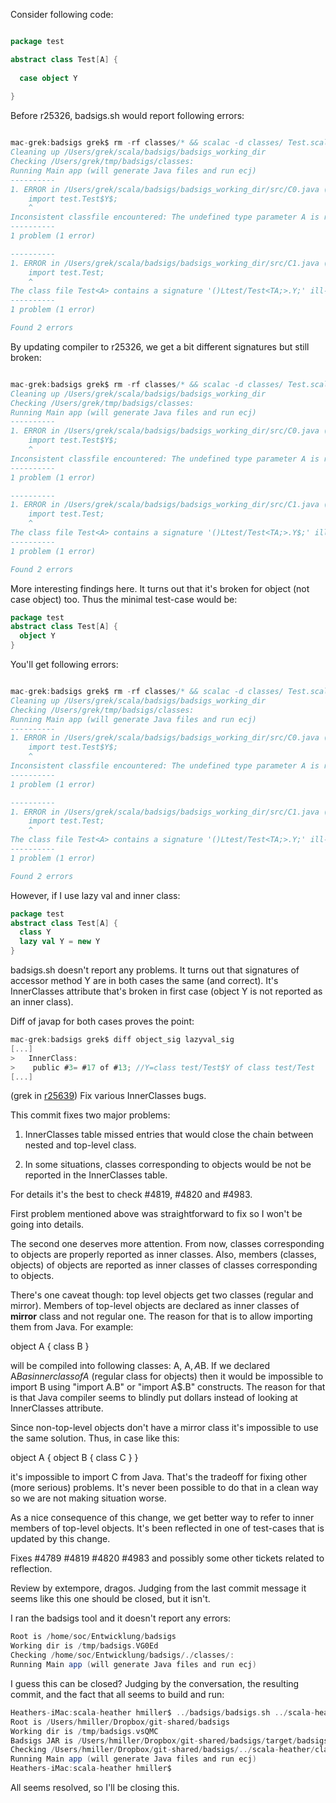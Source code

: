 Consider following code:
```scala

package test

abstract class Test[A] {
  
  case object Y
  
}
```

Before r25326, badsigs.sh would report following errors:
```scala

mac-grek:badsigs grek$ rm -rf classes/* && scalac -d classes/ Test.scala && ~/scala/badsigs/badsigs.sh `pwd`/classes
Cleaning up /Users/grek/scala/badsigs/badsigs_working_dir
Checking /Users/grek/tmp/badsigs/classes:
Running Main app (will generate Java files and run ecj)
----------
1. ERROR in /Users/grek/scala/badsigs/badsigs_working_dir/src/C0.java (at line 0)
	import test.Test$Y$;
	^
Inconsistent classfile encountered: The undefined type parameter A is referenced from within Test$Y$
----------
1 problem (1 error)

----------
1. ERROR in /Users/grek/scala/badsigs/badsigs_working_dir/src/C1.java (at line 0)
	import test.Test;
	^
The class file Test<A> contains a signature '()Ltest/Test<TA;>.Y;' ill-formed at position 18
----------
1 problem (1 error)

Found 2 errors
```

By updating compiler to r25326, we get a bit different signatures but still broken:
```scala

mac-grek:badsigs grek$ rm -rf classes/* && scalac -d classes/ Test.scala && ~/scala/badsigs/badsigs.sh `pwd`/classes
Cleaning up /Users/grek/scala/badsigs/badsigs_working_dir
Checking /Users/grek/tmp/badsigs/classes:
Running Main app (will generate Java files and run ecj)
----------
1. ERROR in /Users/grek/scala/badsigs/badsigs_working_dir/src/C0.java (at line 0)
	import test.Test$Y$;
	^
Inconsistent classfile encountered: The undefined type parameter A is referenced from within Test$Y$
----------
1 problem (1 error)

----------
1. ERROR in /Users/grek/scala/badsigs/badsigs_working_dir/src/C1.java (at line 0)
	import test.Test;
	^
The class file Test<A> contains a signature '()Ltest/Test<TA;>.Y$;' ill-formed at position 18
----------
1 problem (1 error)

Found 2 errors
```
More interesting findings here. It turns out that it's broken for object (not case object) too. Thus the minimal test-case would be:
```scala
package test
abstract class Test[A] {
  object Y  
}
```

You'll get following errors:
```scala

mac-grek:badsigs grek$ rm -rf classes/* && scalac -d classes/ Test.scala && ~/scala/badsigs/badsigs.sh `pwd`/classes
Cleaning up /Users/grek/scala/badsigs/badsigs_working_dir
Checking /Users/grek/tmp/badsigs/classes:
Running Main app (will generate Java files and run ecj)
----------
1. ERROR in /Users/grek/scala/badsigs/badsigs_working_dir/src/C0.java (at line 0)
	import test.Test$Y$;
	^
Inconsistent classfile encountered: The undefined type parameter A is referenced from within Test$Y$
----------
1 problem (1 error)

----------
1. ERROR in /Users/grek/scala/badsigs/badsigs_working_dir/src/C1.java (at line 0)
	import test.Test;
	^
The class file Test<A> contains a signature '()Ltest/Test<TA;>.Y;' ill-formed at position 18
----------
1 problem (1 error)

Found 2 errors
```

However, if I use lazy val and inner class:
```scala
package test
abstract class Test[A] {  
  class Y
  lazy val Y = new Y
}
```

badsigs.sh doesn't report any problems. It turns out that signatures of accessor method Y are in both cases the same (and correct). It's InnerClasses attribute that's broken in first case (object Y is not reported as an inner class).

Diff of javap for both cases proves the point:
```scala
mac-grek:badsigs grek$ diff object_sig lazyval_sig 
[...]
>   InnerClass: 
>    public #3= #17 of #13; //Y=class test/Test$Y of class test/Test
[...]
```
(grek in [r25639](https://codereview.scala-lang.org/fisheye/changelog/scala-svn?cs=25639)) Fix various InnerClasses bugs.

This commit fixes two major problems:

  1. InnerClasses table missed entries
     that would close the chain between
     nested and top-level class.
     
  2. In some situations, classes
     corresponding to objects would be
     not be reported in the InnerClasses
     table.

For details it's the best to check #4819, #4820 and
#4983.

First problem mentioned above was straightforward to
fix so I won't be going into details.

The second one deserves more attention. From now, classes
corresponding to objects are properly reported as inner
classes. Also, members (classes, objects) of objects are
reported as inner classes of classes corresponding to
objects.

There's one caveat though: top level objects get two
classes (regular and mirror). Members of top-level
objects are declared as inner classes of **mirror** class
and not regular one. The reason for that is to allow
importing them from Java. For example:

object A { class B }

will be compiled into following classes: A, A$, A$B.
If we declared A$B as inner class of A$ (regular class
for objects) then it would be impossible to import
B using "import A.B" or "import A$.B" constructs. The
reason for that is that Java compiler seems to blindly
put dollars instead of looking at InnerClasses attribute.

Since non-top-level objects don't have a mirror class
it's impossible to use the same solution. Thus, in case
like this:

object A { object B { class C } }

it's impossible to import C from Java. That's the tradeoff
for fixing other (more serious) problems. It's never been
possible to do that in a clean way so we are not making
situation worse.

As a nice consequence of this change, we get better way to
refer to inner members of top-level objects. It's been
reflected in one of test-cases that is updated by this
change.

Fixes #4789 #4819	#4820 #4983 and possibly some
other tickets related to reflection.

Review by extempore, dragos.
Judging from the last commit message it seems like this one should be closed, but it isn't.

I ran the badsigs tool and it doesn't report any errors:

```scala
Root is /home/soc/Entwicklung/badsigs
Working dir is /tmp/badsigs.VG0Ed
Checking /home/soc/Entwicklung/badsigs/./classes/:
Running Main app (will generate Java files and run ecj)
```

I guess this can be closed?
Judging by the conversation, the resulting commit, and the fact that all seems to build and run:

```scala
Heathers-iMac:scala-heather hmiller$ ../badsigs/badsigs.sh ../scala-heather/classes
Root is /Users/hmiller/Dropbox/git-shared/badsigs
Working dir is /tmp/badsigs.vsQMC
Badsigs JAR is /Users/hmiller/Dropbox/git-shared/badsigs/target/badsigs-assembly-0.1-SNAPSHOT.jar
Checking /Users/hmiller/Dropbox/git-shared/badsigs/../scala-heather/classes:
Running Main app (will generate Java files and run ecj)
Heathers-iMac:scala-heather hmiller$ 
```

All seems resolved, so I'll be closing this.
